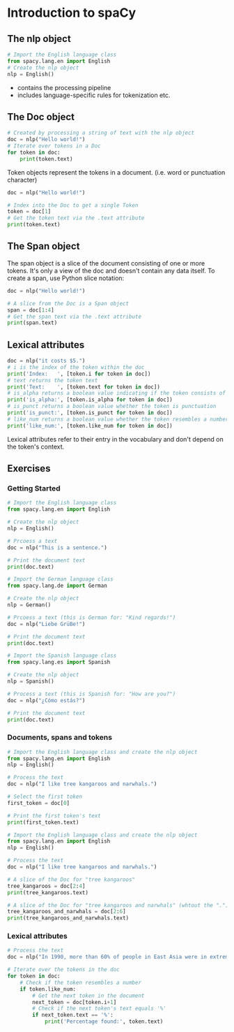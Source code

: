 # Introduction to spaCy

## The nlp object
```python
# Import the English language class
from spacy.lang.en import English
# Create the nlp object
nlp = English()
```

- contains the processing pipeline
- includes language-specific rules for tokenization etc.

## The Doc object
```python
# Created by processing a string of text with the nlp object
doc = nlp("Hello world!")
# Iterate over tokens in a Doc
for token in doc:
    print(token.text)
```

Token objects represent the tokens in a document. (i.e. word or punctuation character)

```python
doc = nlp("Hello world!")

# Index into the Doc to get a single Token
token = doc[1]
# Get the token text via the .text attribute
print(token.text)
```

## The Span object
The span object is a slice of the document consisting of one or more tokens.
It's only a view of the doc and doesn't contain any data itself.
To create a span, use Python slice notation:
```python
doc = nlp("Hello world!")

# A slice from the Doc is a Span object
span = doc[1:4]
# Get the span text via the .text attribute
print(span.text)
```

## Lexical attributes
```python
doc = nlp("it costs $5.")
# i is the index of the token within the doc
print('Index:	', [token.i for token in doc])
# text returns the token text
print('Text:	', [token.text for token in doc])
# is_alpha returns a boolean value indicating if the token consists of alphanumeric characters
print('is_alpha:', [token.is_alpha for token in doc])
# is_punct returns a boolean value whether the token is punctuation
print('is_punct:', [token.is_punct for token in doc])
# like_num returns a boolean value whether the token resembles a number
print('like_num:', [token.like_num for token in doc])
```
Lexical attributes refer to their entry in the vocabulary and don't depend on the token's context.

## Exercises
### Getting Started
```python
# Import the English language class
from spacy.lang.en import English

# Create the nlp object
nlp = English()

# Prcoess a text
doc = nlp("This is a sentence.")

# Print the document text
print(doc.text)
```

```python
# Import the German language class
from spacy.lang.de import German

# Create the nlp object
nlp = German()

# Prcoess a text (this is German for: "Kind regards!")
doc = nlp("Liebe GrüBe!")

# Print the document text
print(doc.text)
```

```python
# Import the Spanish language class
from spacy.lang.es import Spanish

# Create the nlp object
nlp = Spanish()

# Process a text (this is Spanish for: "How are you?")
doc = nlp("¿Cómo estás?")

# Print the document text
print(doc.text)
```

### Documents, spans and tokens
```python
# Import the English language class and create the nlp object
from spacy.lang.en import English
nlp = English()

# Process the text
doc = nlp("I like tree kangaroos and narwhals.")

# Select the first token
first_token = doc[0]

# Print the first token's text
print(first_token.text)
```

```python
# Import the English language class and create the nlp object
from spacy.lang.en import English
nlp = English()

# Process the text
doc = nlp("I like tree kangaroos and narwhals.")

# A slice of the Doc for "tree kangaroos"
tree_kangaroos = doc[2:4]
print(tree_kangaroos.text)

# A slice of the Doc for "tree kangaroos and narwhals" (whtout the ".")
tree_kangaroos_and_narwhals = doc[2:6]
print(tree_kangaroos_and_narwhals.text)
```
### Lexical attributes
```python
# Process the text
doc = nlp("In 1990, more than 60% of people in East Asia were in extreme poverty. Now less than 4% are.")

# Iterate over the tokens in the doc
for token in doc:
    # Check if the token resembles a number
    if token.like_num:
        # Get the next token in the document
        next_token = doc[token.i+1]
        # Check if the next token's text equals '%'
        if next_token.text == '%':
            print('Percentage found:', token.text)
```
